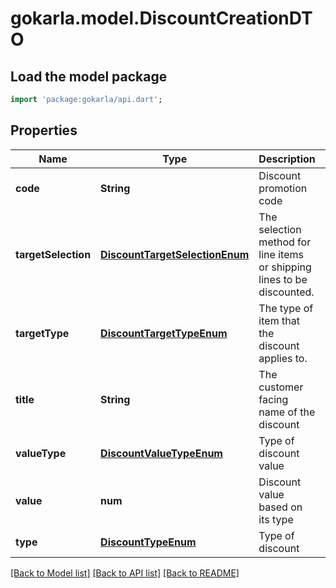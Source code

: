 # gokarla.model.DiscountCreationDTO

## Load the model package
```dart
import 'package:gokarla/api.dart';
```

## Properties
Name | Type | Description | Notes
------------ | ------------- | ------------- | -------------
**code** | **String** | Discount promotion code | [optional] 
**targetSelection** | [**DiscountTargetSelectionEnum**](DiscountTargetSelectionEnum.md) | The selection method for line items or shipping lines to be discounted. | [optional] 
**targetType** | [**DiscountTargetTypeEnum**](DiscountTargetTypeEnum.md) | The type of item that the discount applies to. | [optional] 
**title** | **String** | The customer facing name of the discount | [optional] 
**valueType** | [**DiscountValueTypeEnum**](DiscountValueTypeEnum.md) | Type of discount value | [optional] 
**value** | **num** | Discount value based on its type | [optional] 
**type** | [**DiscountTypeEnum**](DiscountTypeEnum.md) | Type of discount | 

[[Back to Model list]](../README.md#documentation-for-models) [[Back to API list]](../README.md#documentation-for-api-endpoints) [[Back to README]](../README.md)



